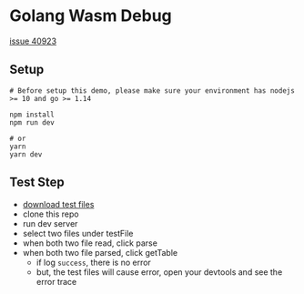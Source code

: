 # Golang Wasm Debug
[issue 40923](https://github.com/golang/go/issues/40923)

## Setup
```shell
# Before setup this demo, please make sure your environment has nodejs >= 10 and go >= 1.14

npm install
npm run dev

# or
yarn
yarn dev
```

## Test Step
- [download test files](https://drive.google.com/drive/folders/11outqa4qFCZoHeNIR0R9VUkhhgDj6pZU?usp=sharing)
- clone this repo
- run dev server
- select two files under testFile
- when both two file read, click parse
- when both two file parsed, click getTable
  - if log `success`, there is no error
  - but, the test files will cause error, open your devtools and see the error trace
